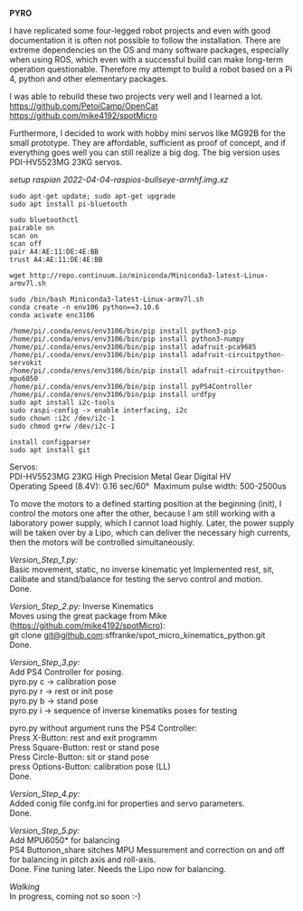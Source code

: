 **PYRO**

I have replicated some four-legged robot projects and even with good documentation it is often not possible to follow the installation. There are extreme dependencies on the OS and many software packages, especially when using ROS, which even with a successful build can make long-term operation questionable.  Therefore my attempt to build a robot based on a Pi 4, python and other elementary packages. 

I was able to rebuild these two projects very well and I learned a lot.  
https://github.com/PetoiCamp/OpenCat  
https://github.com/mike4192/spotMicro  

Furthermore, I decided to work with hobby mini servos like MG92B for the small prototype. They are affordable, sufficient as proof of concept, and if everything goes well you can still realize a big dog.
The big version uses PDI-HV5523MG 23KG servos.  

*setup raspian 2022-04-04-raspios-bullseye-armhf.img.xz*  
```
sudo apt-get update; sudo apt-get upgrade  
sudo apt install pi-bluetooth  

sudo bluetoothctl    
pairable on   
scan on  
scan off  
pair A4:AE:11:DE:4E:BB  
trust A4:AE:11:DE:4E:BB 

wget http://repo.continuum.io/miniconda/Miniconda3-latest-Linux-armv7l.sh  

sudo /bin/bash Miniconda3-latest-Linux-armv7l.sh  
conda create -n env106 python==3.10.6  
conda acivate enc3106  

/home/pi/.conda/envs/env3106/bin/pip install python3-pip  
/home/pi/.conda/envs/env3106/bin/pip install python3-numpy  
/home/pi/.conda/envs/env3106/bin/pip install adafruit-pca9685  
/home/pi/.conda/envs/env3106/bin/pip install adafruit-circuitpython-servokit  
/home/pi/.conda/envs/env3106/bin/pip install adafruit-circuitpython-mpu6050
/home/pi/.conda/envs/env3106/bin/pip install pyPS4Controller  
/home/pi/.conda/envs/env3106/bin/pip install urdfpy  
sudo apt install i2c-tools  
sudo raspi-config -> enable interfacing, i2c  
sudo chown :i2c /dev/i2c-1   
sudo chmod g+rw /dev/i2c-1 
  
install configparser  
sudo apt install git  
```

Servos:  
PDI-HV5523MG 23KG High Precision Metal Gear Digital HV  
Operating Speed (8.4V): 0.16 sec/60° 
Maximum pulse width: 500-2500us  

To move the motors to a defined starting position at the beginning (init), I control the motors one after the other, because I am still working with a laboratory power supply, which I cannot load highly. Later, the power supply will be taken over by a Lipo, which can deliver the necessary high currents, then the motors will be controlled simultaneously.  

*Version_Step_1.py:*  
Basic movement, static, no inverse kinematic yet 
Implemented rest, sit, calibate and stand/balance for testing the servo control and motion.  
Done.

*Version_Step_2.py:*
Inverse Kinematics     
Moves using the great package from Mike (https://github.com/mike4192/spotMicro):  
git clone git@github.com:sffranke/spot_micro_kinematics_python.git  
Done.  

*Version_Step_3.py:*  
Add PS4 Controller for posing.  
pyro.py c -> calibration pose  
pyro.py r -> rest or init pose  
pyro.py b -> stand pose  
pyro.py i -> sequence of inverse kinematiks poses for testing  

pyro.py without argument runs the PS4 Controller:   
Press X-Button: rest and exit programm  
Press Square-Button: rest or stand pose  
Press Circle-Button: sit or stand pose  
press Options-Button: calibration pose (LL)  
Done.

*Version_Step_4.py:*  
Added conig file confg.ini for properties and servo parameters.  
Done.  

*Version_Step_5.py:*  
Add MPU6050* for balancing  
PS4 Buttonon_share sitches MPU Messurement and correction on and off for balancing in pitch axis and roll-axis.  
Done. Fine tuning later. Needs the Lipo now for balancing.   

*Walking*  
In progress, coming not so soon :-)

